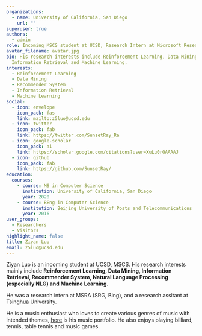 ```yaml
---
organizations:
  - name: University of California, San Diego
    url: ""
superuser: true
authors:
  - admin
role: Incoming MSCS student at UCSD, Research Intern at Microsoft Research Asia
avatar_filename: avatar.jpg
bio: His research interests include Reinforcement Learning, Data Mining,
  Information Retrieval and Machine Learning.
interests:
  - Reinforcement Learning
  - Data Mining
  - Recommender System
  - Information Retrieval
  - Machine Learning
social:
  - icon: envelope
    icon_pack: fas
    link: mailto:z5luo@ucsd.edu
  - icon: twitter
    icon_pack: fab
    link: https://twitter.com/SunsetRay_Ra
  - icon: google-scholar
    icon_pack: ai
    link: https://scholar.google.com/citations?user=XuLu0rQAAAAJ
  - icon: github
    icon_pack: fab
    link: https://github.com/SunsetRay/
education:
  courses:
    - course: MS in Computer Science
      institution: University of California, San Diego
      year: 2020
    - course: BEng in Computer Science
      institution: Beijing University of Posts and Telecommunications
      year: 2016
user_groups:
  - Researchers
  - Visitors
highlight_name: false
title: Ziyan Luo
email: z5luo@ucsd.edu
---
```

Ziyan Luo is an incoming student at UCSD, MSCS. His research interests mainly include **Reinforcement Learning, Data Mining, Information Retrieval, Recommender System, Natural Language Processing (especially NLG) and Machine Learning**. 

He was a research intern at MSRA (SRG, Bing), and a research assitant at Tsinghua University. 

He is a music enthusiast who loves to create various genres of music with intended themes, [here](https://soundcloud.com/sunsetray) is his music portfolio. He also enjoys playing billiard, tennis, table tennis and music games.

